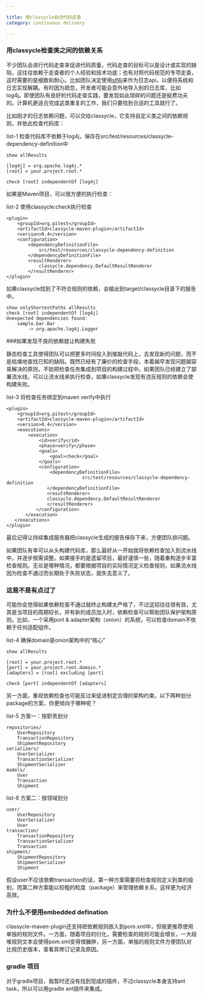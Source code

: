 ```yaml
---

title: 用classycle自动代码走查  
category: continuous delivery

---
```


### 用classycle检查类之间的依赖关系

不少团队会进行代码走查来促进代码质量，代码走查的目标可以是设计或实现的缺陷，这往往依赖于走查者的个人经验和技术功底；也有对照代码规范的专项走查，这时需要的是细致和耐心。比如团队决定使用[slf4j](http://www.slf4j.org/manual.html)来作为日志api，以便将系统和日志实现解耦。有时因为疏忽，开发者可能会意外地导入别的日志库，比如log4j。即使团队有良好的代码走查实践，要发现如此琐碎的问题还是挺费功夫的。计算机更适合完成这类重复的工作，我们只要找到合适的工具就行了。

比如刚才的日志依赖问题，可以交给classycle，它支持自定义类之间的依赖规则，并依此检查代码库：

list-1 检查代码库不依赖于log4j，保存在src/test/resources/classycle-dependency-definition中

    show allResults
    
    [log4j] = org.apache.log4j.*
    [root] = your.project.root.*

    check [root] independentOf [log4j]

如果是Maven项目，可以很方便的执行检查：

list-2 使用classycle:check执行检查

    <plugin>
    	<groupId>org.pitest</groupId>
        <artifactId>classycle-maven-plugin</artifactId>
        <version>0.4</version>
        <configuration>
        	<dependencyDefinitionFile>
				src/test/resources/classycle-dependency-definition
            </dependencyDefinitionFile>
            <resultRenderer>
          		classycle.dependency.DefaultResultRenderer
            </resultRenderer>
	</plugin>



如果classycle找到了不符合规则的依赖，会输出到target/classycle目录下的报告中。
   
    show onlyShortestPaths allResults
    check [root] independentOf [log4j]
  	Unexpected dependencies found:
  		sample.bar.Bar
    		-> org.apache.log4j.Logger



###如果发现不良的依赖就让构建失败

静态检查工具使得团队可以把更多时间投入到推敲代码上，去发现新的问题，而不是枯燥地查找已知的缺陷。既然已经有了廉价的检查手段，本着越早发现问题越容易解决的原则，不妨把检查任务集成到项目的构建过程中。如果团队已经建立了部署流水线，可以让流水线来执行检查，如果classycle发现有违反规则的依赖会使构建失败。

list-3 将检查任务绑定到maven verify中执行

    <plugin>
    	<groupId>org.pitest</groupId>
        <artifactId>classycle-maven-plugin</artifactId>
        <version>0.4</version>
        <executions>
        	<execution>
            	<id>verify</id>
                <phase>verify</phase>
                <goals>
                	<goal>check</goal>
                </goals>
                <configuration>
                	<dependencyDefinitionFile>
                                src/test/resources/classycle-dependency-definition
                   </dependencyDefinitionFile>
                   <resultRenderer>
                   classycle.dependency.DefaultResultRenderer
                   </resultRenderer>
               </configuration>
           </execution>
       </executions>
	</plugin>

最后记得让持续集成服务器把classycle生成的报告保存下来，方便团队排问题。  

如果团队有幸可以从头构建代码库，那么最好从一开始就将依赖检查加入到流水线中，并逐步按需调整。如果接手的是遗留项目，最好谨慎一些，随着重构逐步丰富检查规则。无论是哪种情况，都要根据项目的实际情况定义检查规则，如果流水线因为检查不通过而长期处于失败状态，就失去意义了。

### 这是不是有点过了

可能你会觉得如果依赖检查不通过就终止构建太严格了，不过这招往往很有效，尤其是当项目的周期较长，并有新的成员加入时，依赖检查可以帮助团队保护架构原则。比如，一个采用port & adapter架构（onion）的系统，可以检查domain不依赖于任何适配组件。

list-4 确保domain是onion架构中的“核心”

    show allResults
    
    [root] = your.project.root.*
    [port] = your.project.root.domain.*
    [adapters] = [root] excluding [port]

    check [port] independentOf [adapters]
    
另一方面，重视依赖检查也可能反过来促进制定合理的架构约束。以下两种划分package的方案，你更倾向于哪种呢？

list-5 方案一：按职责划分

	repositories/
    	UserRepository
    	TransactionRepository
    	ShipmentRepository
	serializers/
    	UserSerializer
    	TransactionSerializer
    	ShipmentSerializer
	models/
    	User
    	Transaction
    	Shipment
list-6 方案二：按领域划分
	
	user/
    	UserRepository
    	UserSerializer
    	User
	transaction/
    	TransactionRepository
    	TransactionSerializer
    	Transaction
	shipment/
    	ShipmentRepository
    	ShipmentSerializer
    	Shipment

假设user不应该依赖transaction的话，第一种方案需要将检查规则定义到类的级别，而第二种方案能以较粗的粒度（package）来管理依赖关系，这样更为经济高效。

### 为什么不使用embedded defination  
   
classycle-maven-plugin还支持把依赖规则嵌入到pom.xml中，但我更推荐使用单独的规则文件。一方面，随着项目的衍化，需要检查的规则可能会增长，一大段堆规则文本会使得pom.xml变得很臃肿，另一方面，单独的规则文件方便团队对比规历史版本，查看其修订记录及原因。

### gradle 项目  
   
对于gradle项目，我暂时还没有找到现成的插件，不过classycle本身支持ant task，所以可以用gradle ant插件来集成。

